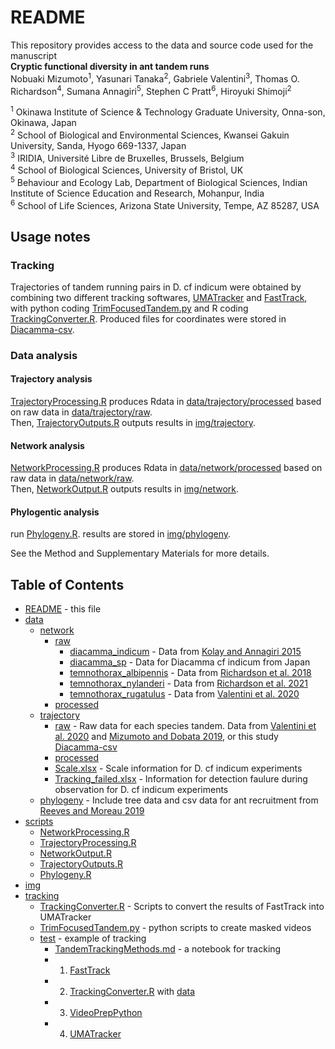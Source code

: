 # README

This repository provides access to the data and source code used for the manuscript  
**Cryptic functional diversity in ant tandem runs**  
Nobuaki Mizumoto<sup>1</sup>, Yasunari Tanaka<sup>2</sup>, Gabriele Valentini<sup>3</sup>, Thomas O. Richardson<sup>4</sup>, Sumana Annagiri<sup>5</sup>, Stephen C Pratt<sup>6</sup>, Hiroyuki Shimoji<sup>2</sup>  

<sup>1</sup> Okinawa Institute of Science & Technology Graduate University, Onna-son, Okinawa, Japan  
<sup>2</sup> School of Biological and Environmental Sciences, Kwansei Gakuin University, Sanda, Hyogo 669-1337, Japan  
<sup>3</sup> IRIDIA, Université Libre de Bruxelles, Brussels, Belgium  
<sup>4</sup> School of Biological Sciences, University of Bristol, UK  
<sup>5</sup> Behaviour and Ecology Lab, Department of Biological Sciences, Indian Institute of Science Education and Research, Mohanpur, India  
<sup>6</sup> School of Life Sciences, Arizona State University, Tempe, AZ 85287, USA  

## Usage notes
### Tracking
Trajectories of tandem running pairs in D. cf indicum were obtained by combining two different tracking softwares, [UMATracker](https://ymnk13.github.io/UMATracker/) and [FastTrack](https://www.fasttrack.sh/docs/interactiveTracking/), with python coding [TrimFocusedTandem.py](./tracking/TrimFocusedTandem.py) and R coding [TrackingConverter.R](./tracking/test/TrackingConverter.R).
Produced files for coordinates were stored in [Diacamma-csv](./data/trajectory/raw/Diacamma-csv).

### Data analysis
#### Trajectory analysis
[TrajectoryProcessing.R](./scripts/TrajectoryProcessing.R) produces Rdata in [data/trajectory/processed](./data/trajectory/processed) based on raw data in [data/trajectory/raw](./data/trajectory/raw).  
Then, [TrajectoryOutputs.R](./scripts/TrajectoryOutputs.R) outputs results in [img/trajectory](./img/trajectory).  
  
#### Network analysis
[NetworkProcessing.R](./scripts/NetworkProcessing.R) produces Rdata in [data/network/processed](./data/network/processed) based on raw data in [data/network/raw](./data/network/raw).  
Then, [NetworkOutput.R](./scripts/NetworkOutput.R) outputs results in [img/network](./img/network).  

#### Phylogentic analysis
run [Phylogeny.R](./scripts/Phylogeny.R). results are stored in [img/phylogeny](./img/phylogeny). 
  
See the Method and Supplementary Materials for more details.


## Table of Contents
* [README](./README.md) - this file
* [data](./data)
 	* [network](./data/network)
 		* [raw](./data/network/raw)
 			* [diacamma_indicum](./data/network/raw/diacamma_indicum) - Data from [Kolay and Annagiri 2015](https://doi.org/10.1098/rsos.150104)
 			* [diacamma_sp](./data/network/raw/diacamma_sp) - Data for Diacamma cf indicum from Japan
 			* [temnothorax_albipennis](./data/network/raw/temnothorax_albipennis) - Data from [Richardson et al.  2018](https://doi.org/10.1098/rspb.2017.2726)
 			* [temnothorax_nylanderi](./data/network/raw/temnothorax_nylanderi) - Data from [Richardson et al.  2021](https://doi.org/10.1038/s42003-021-02048-7)
 			* [temnothorax_rugatulus](./data/network/raw/temnothorax_rugatulus) - Data from [Valentini et al.   2020](https://doi.org/10.1098/rspb.2019.2950)
 		* [processed](./data/network/processed)
 	* [trajectory](./data/trajectory)
 		* [raw](./data/trajectory/raw) - Raw data for each species tandem. Data from [Valentini et al. 2020](https://doi.org/10.7554/eLife.55395) and [Mizumoto and Dobata 2019](https://doi.org/10.1126/sciadv.aau6108), or this study [Diacamma-csv](./data/trajectory/raw/Diacamma-csv)
 		* [processed](./data/trajectory/processed)
 		* [Scale.xlsx](./data/trajectory/Scale.xlsx) - Scale information for D. cf indicum experiments
 		* [Tracking_failed.xlsx](./data/trajectory/Tracking_failed.xlsx) - Information for detection faulure during observation for D. cf indicum experiments
 	* [phylogeny](./data/phylogeny) -  Include tree data and csv data for ant recruitment from [Reeves and Moreau 2019](https://doi.org/10.26049/ASP77-2-2019-10)
* [scripts](./scripts)
	* [NetworkProcessing.R](./scripts/Output.R)
	* [TrajectoryProcessing.R](./scripts/Phylogeny.R)
	* [NetworkOutput.R](./scripts/Preprocess.R)
	* [TrajectoryOutputs.R](./scripts/Sources.R)
	* [Phylogeny.R](./scripts/Sources.R)
* [img](./img)
* [tracking](./tracking)
  * [TrackingConverter.R](./tracking/TrackingConverter.R) - Scripts to convert the results of FastTrack into UMATracker
  * [TrimFocusedTandem.py](./tracking/TrimFocusedTandem.py) - python scripts to create masked videos
  * [test](./tracking/test) - example of tracking
    * [TandemTrackingMethods.md](./tracking/test/TandemTrackingMethods.md) - a notebook for tracking
    * 1. [FastTrack](./tracking/test/FastTrack)
    * 2. [TrackingConverter.R](./tracking/TrackingConverter.R) with [data](./tracking/test/data)
    * 3. [VideoPrepPython](./tracking/test/VideoPrepPython)
    * 4. [UMATracker](./tracking/test/UMATracker)
